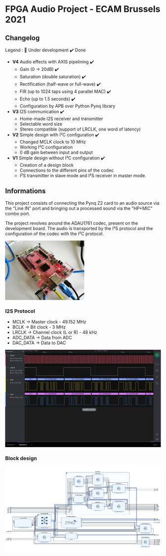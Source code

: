 # FPGA Audio Project - ECAM Brussels 2021

## Changelog

Legend : :hammer: ​Under development  :heavy_check_mark: Done​

* **V4** Audio effects with AXIS pipelining :heavy_check_mark:
  * Gain (0 -> 20dB) :heavy_check_mark:
  * Saturation (double saturation) :heavy_check_mark:
  * Rectification (half-wave or full-wave) :heavy_check_mark:
  * FIR (up to 1024 taps using 4 parallel MAC) :heavy_check_mark:
  * Echo (up to 1.5 seconds) :heavy_check_mark:
  * Configuration by APB over Python Pynq library
* **V3** I2S communication 	:heavy_check_mark:
  * Home-made I2S receiver and transmitter
  * Selectable word size
  * Stereo compatible (support of LRCLK, one word of latency) 
* **V2** Simple design with I²C configuration 	:heavy_check_mark:
  * Changed MCLK clock to 10 MHz
  * Working I²C configuration
  * 0 dB gain between input and output
* **V1** Simple design without I²C configuration	 :heavy_check_mark: 
  * Creation of a design block
  * Connections to the different pins of the codec
  * I²S transmitter in slave mode and I²S receiver in master mode.

## Informations

This project consists of connecting the Pynq Z2 card to an audio source via the "Line IN" port and bringing out a processed sound via the "HP+MIC" combo port. 

The project revolves around the ADAU1761 codec, present on the development board. The audio is transported by the I²S protocol and the configuration of the codec with the I²C protocol. 

<img src="README.assets/168518338_792925084968505_3465387109683368185_n.jpg" alt="Aucune description disponible." style="zoom: 25%;" />

### I2S Protocol

* MCLK -> Master clock - 49.152 MHz
* BCLK -> Bit clock - 3 MHz
* LRCLK -> Channel clock (L or R) - 48 kHz
* ADC_DATA -> Data from ADC
* DAC_DATA -> Data to DAC

<img src="README.assets/image-20210424171950407.png" alt="image-20210424171950407" style="zoom:50%;" />

### Block design

<img src="README.assets/image-20210505114200626.png" alt="image-20210505114200626" style="zoom:50%;" />
